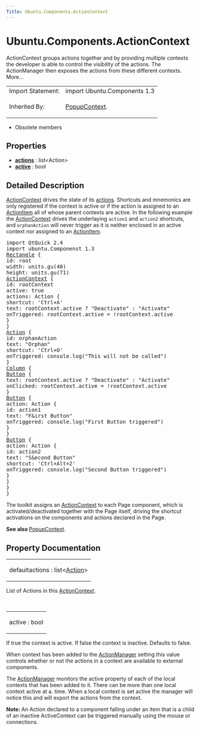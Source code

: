 ```yaml
---
Title: Ubuntu.Components.ActionContext
---
```


# Ubuntu.Components.ActionContext

<span class="subtitle"></span>
<!-- $$$ActionContext-brief -->
<p>ActionContext groups actions together and by providing multiple contexts the developer is able to control the visibility of the actions. The ActionManager then exposes the actions from these different contexts. More...</p>
<!-- @@@ActionContext -->
<table class="alignedsummary">
<tr><td class="memItemLeft rightAlign topAlign"> Import Statement:</td><td class="memItemRight bottomAlign"> import Ubuntu.Components 1.3</td></tr><tr><td class="memItemLeft rightAlign topAlign"> Inherited By:</td><td class="memItemRight bottomAlign"> <p><a href="Ubuntu.Components.PopupContext.md">PopupContext</a>.</p>
</td></tr></table><ul>
<li>Obsolete members</li>
</ul>
<h2 id="properties">Properties</h2>
<ul>
<li class="fn"><b><b><a href="#actions-prop">actions</a></b></b> : list&lt;Action&gt;</li>
<li class="fn"><b><b><a href="#active-prop">active</a></b></b> : bool</li>
</ul>
<!-- $$$ActionContext-description -->
<h2 id="details">Detailed Description</h2>
</p>
<p><a href="index.html">ActionContext</a> drives the state of its <a href="#actions-prop">actions</a>. Shortcuts and mnemonics are only registered if the context is active or if the action is assigned to an <a href="Ubuntu.Components.ActionItem.md">ActionItem</a> all of whose parent contexts are active. In the following example the <a href="index.html">ActionContext</a> drives the underlaying <code>action1</code> and <code>action2</code> shortcuts, and <code>orphanAction</code> will never trigger as it is neither enclosed in an active context nor assigned to an <a href="Ubuntu.Components.ActionItem.md">ActionItem</a>.</p>
<pre class="qml">import QtQuick 2.4
import ubuntu.Componenst 1.3
<span class="type"><a href="../sdk-14.10/QtQuick.Rectangle.md">Rectangle</a></span> {
<span class="name">id</span>: <span class="name">root</span>
<span class="name">width</span>: <span class="name">units</span>.<span class="name">gu</span>(<span class="number">40</span>)
<span class="name">height</span>: <span class="name">units</span>.<span class="name">gu</span>(<span class="number">71</span>)
<span class="type"><a href="index.html">ActionContext</a></span> {
<span class="name">id</span>: <span class="name">rootContext</span>
<span class="name">active</span>: <span class="number">true</span>
<span class="name">actions</span>: <span class="name">Action</span> {
<span class="name">shortcut</span>: <span class="string">'Ctrl+A'</span>
<span class="name">text</span>: <span class="name">rootContext</span>.<span class="name">active</span> ? <span class="string">&quot;Deactivate&quot;</span> : <span class="string">&quot;Activate&quot;</span>
<span class="name">onTriggered</span>: <span class="name">rootContext</span>.<span class="name">active</span> <span class="operator">=</span> !<span class="name">rootContext</span>.<span class="name">active</span>
}
}
<span class="type"><a href="Ubuntu.Components.Action.md">Action</a></span> {
<span class="name">id</span>: <span class="name">orphanAction</span>
<span class="name">text</span>: <span class="string">&quot;Orphan&quot;</span>
<span class="name">shortcut</span>: <span class="string">'Ctrl+O'</span>
<span class="name">onTriggered</span>: <span class="name">console</span>.<span class="name">log</span>(<span class="string">&quot;This will not be called&quot;</span>)
}
<span class="type"><a href="../sdk-14.10/QtQuick.Column.md">Column</a></span> {
<span class="type"><a href="Ubuntu.Components.Button.md">Button</a></span> {
<span class="name">text</span>: <span class="name">rootContext</span>.<span class="name">active</span> ? <span class="string">&quot;Deactivate&quot;</span> : <span class="string">&quot;Activate&quot;</span>
<span class="name">onClicked</span>: <span class="name">rootContext</span>.<span class="name">active</span> <span class="operator">=</span> !<span class="name">rootContext</span>.<span class="name">active</span>
}
<span class="type"><a href="Ubuntu.Components.Button.md">Button</a></span> {
<span class="name">action</span>: <span class="name">Action</span> {
<span class="name">id</span>: <span class="name">action1</span>
<span class="name">text</span>: <span class="string">&quot;F&amp;irst Button&quot;</span>
<span class="name">onTriggered</span>: <span class="name">console</span>.<span class="name">log</span>(<span class="string">&quot;First Button triggered&quot;</span>)
}
}
<span class="type"><a href="Ubuntu.Components.Button.md">Button</a></span> {
<span class="name">action</span>: <span class="name">Action</span> {
<span class="name">id</span>: <span class="name">action2</span>
<span class="name">text</span>: <span class="string">&quot;S&amp;econd Button&quot;</span>
<span class="name">shortcut</span>: <span class="string">'Ctrl+Alt+2'</span>
<span class="name">onTriggered</span>: <span class="name">console</span>.<span class="name">log</span>(<span class="string">&quot;Second Button triggered&quot;</span>)
}
}
}
}</pre>
<p>The toolkit assigns an <a href="index.html">ActionContext</a> to each Page component, which is activated/deactivated together with the Page itself, driving the shortcut activations on the components and actions declared in the Page.</p>
<p><b>See also </b><a href="Ubuntu.Components.PopupContext.md">PopupContext</a>.</p>
<!-- @@@ActionContext -->
<h2>Property Documentation</h2>
<!-- $$$actions -->
<table class="qmlname"><tr valign="top" id="actions-prop"><td class="tblQmlPropNode"><p><span class="qmldefault">default</span><span class="name">actions</span> : <span class="type">list</span>&lt;<span class="type"><a href="Ubuntu.Components.Action.md">Action</a></span>&gt;</p></td></tr></table><p>List of Actions in this <a href="index.html">ActionContext</a>.</p>
<!-- @@@actions -->
<br/>
<!-- $$$active -->
<table class="qmlname"><tr valign="top" id="active-prop"><td class="tblQmlPropNode"><p><span class="name">active</span> : <span class="type">bool</span></p></td></tr></table><p>If true the context is active. If false the context is inactive. Defaults to false.</p>
<p>When context has been added to the <a href="Ubuntu.Components.ActionManager.md">ActionManager</a> setting this value controls whether or not the actions in a context are available to external components.</p>
<p>The <a href="Ubuntu.Components.ActionManager.md">ActionManager</a> monitors the active property of each of the local contexts that has been added to it. There can be more than one local context active at a. time. When a local context is set active the manager will notice this and will export the actions from the context.</p>
<p><b>Note: </b>An Action declared to a component falling under an item that is a child of an inactive ActiveContext can be triggered manually using the mouse or connections.</p><!-- @@@active -->
<br/>
